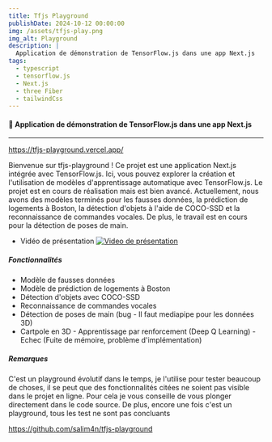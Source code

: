 ```yaml
---
title: Tfjs Playground
publishDate: 2024-10-12 00:00:00
img: /assets/tfjs-play.png
img_alt: Playground
description: |
  Application de démonstration de TensorFlow.js dans une app Next.js
tags:
  - typescript
  - tensorflow.js
  - Next.js
  - three Fiber
  - tailwindCss
---
```


#### 🚀 Application de démonstration de TensorFlow.js dans une app Next.js

---

<https://tfjs-playground.vercel.app/>

Bienvenue sur tfjs-playground ! Ce projet est une application Next.js intégrée avec TensorFlow.js. Ici, vous pouvez explorer la création et l'utilisation de modèles d'apprentissage automatique avec TensorFlow.js. Le projet est en cours de réalisation mais est bien avancé. Actuellement, nous avons des modèles terminés pour les fausses données, la prédiction de logements à Boston, la détection d'objets à l'aide de COCO-SSD et la reconnaissance de commandes vocales. De plus, le travail est en cours pour la détection de poses de main.

- Vidéo de présentation
  [![Video de présentation](https://img.youtube.com/vi/CC4ix0jTkQc/hqdefault.jpg)](https://www.youtube.com/watch?v=CC4ix0jTkQc)

##### Fonctionnalités

- Modèle de fausses données
- Modèle de prédiction de logements à Boston
- Détection d'objets avec COCO-SSD
- Reconnaissance de commandes vocales
- Détection de poses de main (bug - Il faut mediapipe pour les données 3D)
- Cartpole en 3D - Apprentissage par renforcement (Deep Q Learning) - Echec (Fuite de mémoire, problème d'implémentation)

##### Remarques

C'est un playground évolutif dans le temps, je l'utilise pour tester beaucoup de choses, il se peut que des fonctionnalités
citées ne soient pas visible dans le projet en ligne. Pour cela je vous conseille de vous plonger directement dans le code source.
De plus, encore une fois c'est un playground, tous les test ne sont pas concluants

<https://github.com/salim4n/tfjs-playground>
